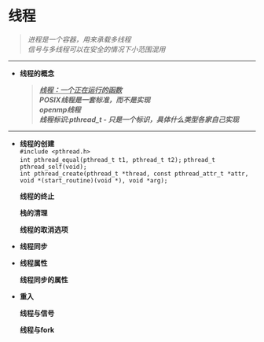 # 线程  
>*进程是一个容器，用来承载多线程*  
>*信号与多线程可以在安全的情况下小范围混用*  
---  


+	__线程的概念__  
	><u>***线程：一个正在运行的函数***</u>  
	>***POSIX线程是一套标准，而不是实现***  
	>***openmp线程***  
	>***线程标识:pthread_t - 只是一个标识，具体什么类型各家自己实现***  
---  
+	__线程的创建__  
	```#include <pthread.h>```  
	```int pthread_equal(pthread_t t1, pthread_t t2);```
	```pthread_t pthread_self(void);```  
	```int pthread_create(pthread_t *thread, const pthread_attr_t *attr, void *(start_routine)(void *), void *arg);```  

	__线程的终止__  

	__栈的清理__  

	__线程的取消选项__  

+	__线程同步__  

+	__线程属性__  
	
	__线程同步的属性__  

+	__重入__  

	__线程与信号__  

	__线程与fork__  

